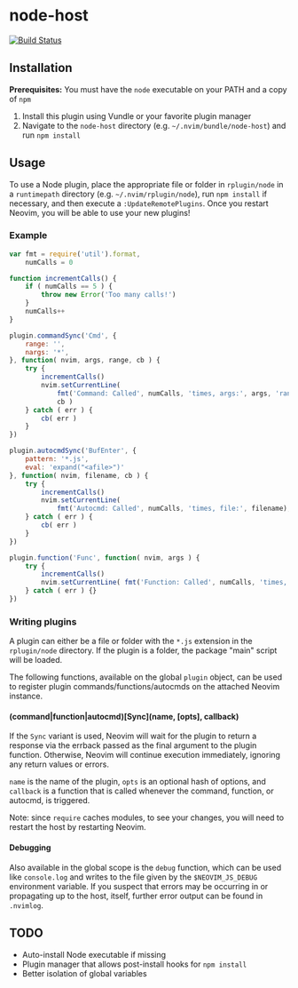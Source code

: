 # node-host

[![Build Status](https://travis-ci.org/neovim/node-host.png)](https://travis-ci.org/neovim/node-host)
<br>

## Installation

**Prerequisites:** You must have the `node` executable on your PATH and a copy of `npm`

1. Install this plugin using Vundle or your favorite plugin manager
2. Navigate to the `node-host` directory (e.g. `~/.nvim/bundle/node-host`) and run `npm install`

## Usage

To use a Node plugin, place the appropriate file or folder in `rplugin/node` in a `runtimepath` directory (e.g. `~/.nvim/rplugin/node`), run `npm install` if necessary, and then execute a `:UpdateRemotePlugins`.
Once you restart Neovim, you will be able to use your new plugins!

### Example

```javascript
var fmt = require('util').format,
    numCalls = 0

function incrementCalls() {
    if ( numCalls == 5 ) {
        throw new Error('Too many calls!')
    }
    numCalls++
}

plugin.commandSync('Cmd', {
    range: '',
    nargs: '*',
}, function( nvim, args, range, cb ) {
    try {
        incrementCalls()
        nvim.setCurrentLine(
            fmt('Command: Called', numCalls, 'times, args:', args, 'range:', range),
            cb )
    } catch ( err ) {
        cb( err )
    }
})

plugin.autocmdSync('BufEnter', {
    pattern: '*.js',
    eval: 'expand("<afile>")'
}, function( nvim, filename, cb ) {
    try {
        incrementCalls()
        nvim.setCurrentLine(
            fmt('Autocmd: Called', numCalls, 'times, file:', filename), cb )
    } catch ( err ) {
        cb( err )
    }
})

plugin.function('Func', function( nvim, args ) {
    try {
        incrementCalls()
        nvim.setCurrentLine( fmt('Function: Called', numCalls, 'times, args:', args) )
    } catch ( err ) {}
})
```

### Writing plugins

A plugin can either be a file or folder with the `*.js` extension in the `rplugin/node` directory.
If the plugin is a folder, the package "main" script will be loaded.

The following functions, available on the global `plugin` object, can be used to register plugin commands/functions/autocmds on the attached Neovim instance.

#### (command|function|autocmd)\[Sync](name, [opts], callback)

If the `Sync` variant is used, Neovim will wait for the plugin to return a response via the errback passed as the final argument to the plugin function.
Otherwise, Neovim will continue execution immediately, ignoring any return values or errors.

`name` is the name of the plugin, `opts` is an optional hash of options, and `callback` is a function that is called whenever the command, function, or autocmd, is triggered.

Note: since `require` caches modules, to see your changes, you will need to restart the host by restarting Neovim.

#### Debugging

Also available in the global scope is the `debug` function, which can be used like `console.log` and writes to the file given by the `$NEOVIM_JS_DEBUG` environment variable.
If you suspect that errors may be occurring in or propagating up to the host, itself, further error output can be found in `.nvimlog`.

## TODO

* Auto-install Node executable if missing
* Plugin manager that allows post-install hooks for `npm install`
* Better isolation of global variables
